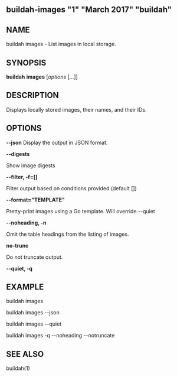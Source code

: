 ## buildah-images "1" "March 2017" "buildah"

## NAME
buildah images - List images in local storage.

## SYNOPSIS
**buildah** **images** [*options* [...]]

## DESCRIPTION
Displays locally stored images, their names, and their IDs.

## OPTIONS

**--json**
Display the output in JSON format.

**--digests**

Show image digests

**--filter, -f=[]**

Filter output based on conditions provided (default [])

**--format="TEMPLATE"**

Pretty-print images using a Go template.  Will override --quiet

**--noheading, -n**

Omit the table headings from the listing of images.

**no-trunc**

Do not truncate output.

**--quiet, -q**


## EXAMPLE

buildah images

buildah images --json

buildah images --quiet

buildah images -q --noheading --notruncate

## SEE ALSO
buildah(1)
